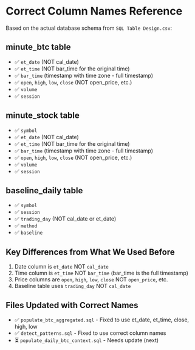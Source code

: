 # Correct Column Names Reference

Based on the actual database schema from `SQL Table Design.csv`:

## minute_btc table
- ✅ `et_date` (NOT cal_date)
- ✅ `et_time` (NOT bar_time for the original time)
- ✅ `bar_time` (timestamp with time zone - full timestamp)
- ✅ `open`, `high`, `low`, `close` (NOT open_price, etc.)
- ✅ `volume`
- ✅ `session`

## minute_stock table
- ✅ `symbol`
- ✅ `et_date` (NOT cal_date)
- ✅ `et_time` (NOT bar_time for the original time)
- ✅ `bar_time` (timestamp with time zone - full timestamp)
- ✅ `open`, `high`, `low`, `close` (NOT open_price, etc.)
- ✅ `volume`
- ✅ `session`

## baseline_daily table
- ✅ `symbol`
- ✅ `session`
- ✅ `trading_day` (NOT cal_date or et_date)
- ✅ `method`
- ✅ `baseline`

## Key Differences from What We Used Before
1. Date column is `et_date` NOT `cal_date`
2. Time column is `et_time` NOT `bar_time` (bar_time is the full timestamp)
3. Price columns are `open`, `high`, `low`, `close` NOT `open_price`, etc.
4. Baseline table uses `trading_day` NOT `cal_date`

## Files Updated with Correct Names
- ✅ `populate_btc_aggregated.sql` - Fixed to use et_date, et_time, close, high, low
- ✅ `detect_patterns.sql` - Fixed to use correct column names
- ⏳ `populate_daily_btc_context.sql` - Needs update (next)